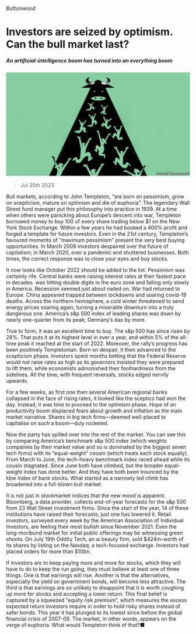 ###### Buttonwood

# Investors are seized by optimism. Can the bull market last? 

##### An artificial-intelligence boom has turned into an everything boom 

![image](images/20230729_FND020.jpg) 

> Jul 25th 2023 

Bull markets, according to John Templeton, “are born on pessimism, grow on scepticism, mature on optimism and die of euphoria”. The legendary Wall Street fund manager put this philosophy into practice in 1939. At a time when others were panicking about Europe’s descent into war, Templeton borrowed money to buy 100 of every share trading below $1 on the New York Stock Exchange. Within a few years he had booked a 400% profit and forged a template for future investors. Even in the 21st century, Templeton’s favoured moments of “maximum pessimism” present the very best buying opportunities. In March 2009 investors despaired over the future of capitalism; in March 2020, over a pandemic and shuttered businesses. Both times, the correct response was to close your eyes and buy stocks.

It now looks like October 2022 should be added to the list. Pessimism was certainly rife. Central banks were raising interest rates at their fastest pace in decades.  was hitting double digits in the euro zone and falling only slowly in America. Recession seemed just about nailed on. War had returned to Europe. China appeared trapped between lockdowns and soaring covid-19 deaths. Across the northern hemisphere, a cold winter threatened to send energy prices soaring again, turning a miserable downturn into a truly dangerous one. America’s s&amp;p 500 index of leading shares was down by nearly one-quarter from its peak; Germany’s dax by more.

True to form, it was an excellent time to buy. The s&amp;p 500 has since risen by 28%. That puts it at its highest level in over a year, and within 5% of the all-time peak it reached at the start of 2022. Moreover, the rally’s progress has been positively Templetonian. Born on despair, it then advanced to the scepticism phase. Investors spent months betting that the Federal Reserve would not raise rates as high as its governors insisted they were prepared to lift them, while economists admonished their foolhardiness from the sidelines. All the time, with frequent reversals, stocks edged nervily upwards.

For a few weeks, as first one then several American regional banks collapsed in the face of rising rates, it looked like the sceptics had won the day. Instead, it was time to proceed to the optimism phase. Hope of an  productivity boom displaced fears about growth and inflation as the main market narrative. Shares in big tech firms—deemed well-placed to capitalise on such a boom—duly rocketed.

Now the party has spilled over into the rest of the market. You can see this by comparing America’s benchmark s&amp;p 500 index (which weights companies by their market value and so is dominated by the biggest seven tech firms) with its “equal-weight” cousin (which treats each stock equally). From March to June, the tech-heavy benchmark index raced ahead while its cousin stagnated. Since June both have climbed, but the broader equal-weight index has done better. And they have both been trounced by the kbw index of bank stocks. What started as a narrowly led climb has broadened into a full-blown bull market.

It is not just in stockmarket indices that the new mood is apparent. Bloomberg, a data provider, collects end-of-year forecasts for the s&amp;p 500 from 23 Wall Street investment firms. Since the start of the year, 14 of these institutions have raised their forecasts; just one has lowered it. Retail investors, surveyed every week by the American Association of Individual Investors, are feeling their most bullish since November 2021. Even the long-moribund market for initial public offerings may be witnessing green shoots. On July 19th Oddity Tech, an ai beauty firm, sold $424m-worth of its shares by listing on the Nasdaq, a tech-focused exchange. Investors had placed orders for more than $10bn. 

If investors are to keep paying more and more for stocks, which they will have to do to keep the run going, they must believe at least one of three things. One is that earnings will rise. Another is that the alternatives, especially the yield on government bonds, will become less attractive. The third is that earnings are so unlikely to disappoint that it is worth coughing up more for stocks and accepting a lower return. This final belief is captured by a squeezed “equity risk premium”, which measures the excess expected return investors require in order to hold risky shares instead of safer bonds. This year it has plunged to its lowest since before the global financial crisis of 2007-09. The market, in other words, appears on the verge of euphoria. What would Templeton think of that?■






